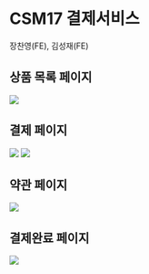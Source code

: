 # CSM17 결제서비스

장찬영(FE), 김성재(FE)

## 상품 목록 페이지

<img src="https://github.com/Jangchan0/FE-shopping/assets/117936577/22729e82-180a-4ab9-b0ac-18e64ba67787" />


## 결제 페이지

<img src="https://github.com/Jangchan0/FE-shopping/assets/117936577/5b77e01d-fb92-4e6c-b6a8-da28593d3245" />
<img src="https://github.com/Jangchan0/FE-shopping/assets/117936577/74d6486b-81b8-4722-901e-c367107ea739" />



## 약관 페이지

<img src="https://github.com/Jangchan0/FE-shopping/assets/117936577/e68f04ff-4f86-4c7a-9b43-3e7b3d59cf19" />


## 결제완료 페이지

<img src="https://github.com/Jangchan0/FE-shopping/assets/117936577/950135a5-51fa-47e0-9679-98cdd674674b" />

